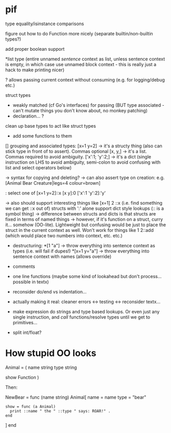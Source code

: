 # pif

type equality/isinstance comparisons

figure out how to do Function more nicely (separate builtin/non-builtin types?)

add proper boolean support

\*list type (entire unnamed _sentence_ context as list, unless sentence context is empty, in which case use unnamed block context - this is really just a hack to make printing nicer)

? allows passing current context without consuming (e.g. for logging/debug etc.)

struct types
  - weakly matched (cf Go's interfaces) for passing
    (BUT type associated - can't mutate things you don't know about, no monkey patching)
  - declaration... ?

clean up base types to act like struct types
  - add some functions to them

[] grouping and associated types:
  [x=1 y=2] -> it's a structy thing (also can stick type in front of to assert). Commas optional
  [x, y,] -> it's a list. Commas required to avoid ambiguity.
  ['x':1; 'y':2;] -> it's a dict (single instruction on LHS to avoid ambiguity, semi-colon to avoid
                                  confusing with list and select operators below)

  -> syntax for copying and deleting?
  -> can also assert type on creation:
     e.g. [Animal Bear Creature|legs=4 colour=brown]

: select one of
  [x=1 y=2]::x
  [x y]:0
  ['x':1 'y':2]:'y'

  -> also should support interesting things like [x=1] 2 ::x (i.e. find something we can get ::x out of)
     structs with ':' alone support dict style lookups (:: is a symbol thing)
  -> difference between structs and dicts is that structs are fixed in terms of named things
  -> however, if it's function on a struct, curry it... somehow (OO-lite). Lightweight but confusing
     would be just to place the struct in the current context as well. Won't work for things like
     1 2::add (which would place two numbers into context, etc. etc.)

* destructuring:
  \*[1 "a"] -> throw everything into sentence context as types (i.e. will fail if dupes!)
  \*[x=1 y="a"] -> throw everything into sentence context with names (allows override)

- comments

- one line functions (maybe some kind of lookahead but don't process... possible in textx)

- reconsider do/end vs indentation...

- actually making it real: cleaner errors <-> testing <-> reconsider textx...

- make expression do strings and type based lookups. Or even just any single instruction,
  and _call_ functions/resolve types until we get to primitives...

- split int/float?


# How stupid OO looks

Animal = (
  name string
  type string

  show Function
)

Then:

NewBear = func (name string)
  Animal[
    name = name
    type = "bear"

    show = func (a Animal)
      print ::name " the " ::type " says: ROAR!" .
    end
  ]
end

